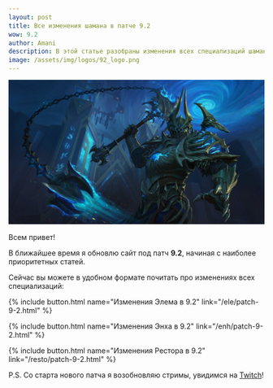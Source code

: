 ```yaml
---    
layout: post
title: Все изменения шамана в патче 9.2
wow: 9.2
author: Amani
description: В этой статье разобраны изменения всех специализаций шамана Стихии в патче 9.2.
image: /assets/img/logos/92_logo.png
---
```


<p align="center">
<img src="/assets/img/jailer.jpg" > 
</p>


Всем привет!

В ближайшее время я обновлю сайт под патч **9.2**, начиная с наиболее приоритетных статей.

Сейчас вы можете в удобном формате почитать про изменениях всех специализаций:

{% include button.html name="Изменения Элема в 9.2" link="/ele/patch-9-2.html" %}  

<p></p>

{% include button.html name="Изменения Энха в 9.2" link="/enh/patch-9-2.html" %}  

<p></p>

{% include button.html name="Изменения Рестора в 9.2" link="/resto/patch-9-2.html" %}  

<p></p>

P.S. Со старта нового патча я возобновляю стримы, увидимся на [Twitch](https://www.twitch.tv/amanizandalari)!

